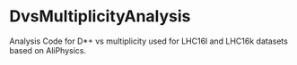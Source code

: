 # DvsMultiplicityAnalysis
Analysis Code for D*+ vs multiplicity used for LHC16l and LHC16k datasets based on AliPhysics.
